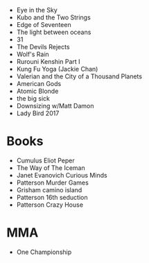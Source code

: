 
* Eye in the Sky
* Kubo and the Two Strings
* Edge of Seventeen
* The light between oceans
* 31
* The Devils Rejects
* Wolf's Rain
* Rurouni Kenshin Part I
* Kung Fu Yoga (Jackie Chan)
* Valerian and the City of a Thousand Planets
* American Gods
* Atomic Blonde
* the big sick
* Downsizing w/Matt Damon
* Lady Bird 2017


# Books
* Cumulus Eliot Peper
* The Way of The Iceman
* Janet Evanovich Curious Minds 
* Patterson Murder Games
* Grisham camino island
* Patterson 16th seduction
* Patterson Crazy House


# MMA
* One Championship
